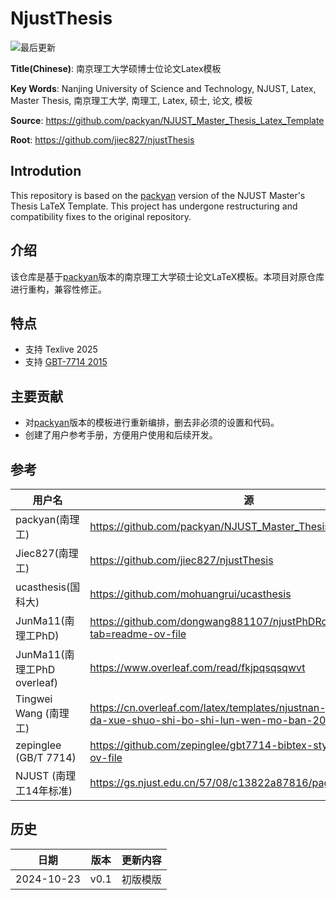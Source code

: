 # NjustThesis

![最后更新](https://img.shields.io/badge/Latest-2025--10--23-green?logo=github)

**Title(Chinese)**: 南京理工大学硕博士位论文Latex模板

**Key Words**: Nanjing University of Science and Technology, NJUST, Latex, Master Thesis,
南京理工大学, 南理工, Latex, 硕士, 论文, 模板

**Source**: https://github.com/packyan/NJUST_Master_Thesis_Latex_Template

**Root**: https://github.com/jiec827/njustThesis

## Introdution

This repository is based on the [packyan](https://github.com/packyan/NJUST_Master_Thesis_Latex_Template) version of the NJUST Master's Thesis LaTeX Template. This project has undergone restructuring and compatibility fixes to the original repository.


## 介绍

该仓库是基于[packyan](https://github.com/packyan/NJUST_Master_Thesis_Latex_Template)版本的南京理工大学硕士论文LaTeX模板。本项目对原仓库进行重构，兼容性修正。

## 特点

- 支持 Texlive 2025
- 支持 [GBT-7714 2015](https://github.com/zepinglee/gbt7714-bibtex-style) 

## 主要贡献

- 对[packyan](https://github.com/packyan/NJUST_Master_Thesis_Latex_Template)版本的模板进行重新编排，删去非必须的设置和代码。
- 创建了用户参考手册，方便用户使用和后续开发。

## 参考

| 用户名 | 源 |
|---------|---------|
|packyan(南理工)|https://github.com/packyan/NJUST_Master_Thesis_Latex_Template|
|Jiec827(南理工)|https://github.com/jiec827/njustThesis|
| ucasthesis(国科大) | https://github.com/mohuangrui/ucasthesis | 
| JunMa11(南理工PhD) | https://github.com/dongwang881107/njustPhDRoad?tab=readme-ov-file |
| JunMa11(南理工PhD overleaf) | https://www.overleaf.com/read/fkjpqsqsqwvt |
| Tingwei Wang (南理工)| https://cn.overleaf.com/latex/templates/njustnan-jing-li-gong-da-xue-shuo-shi-bo-shi-lun-wen-mo-ban-2024/cgfknpxrgdfg |
| zepinglee (GB/T 7714)| https://github.com/zepinglee/gbt7714-bibtex-style?tab=readme-ov-file |
| NJUST (南理工14年标准)| https://gs.njust.edu.cn/57/08/c13822a87816/page.htm |

## 历史

| 日期 | 版本 |更新内容 |
|------|----------|----------|
| 2024-10-23 |v0.1| 初版模版 |
